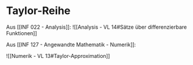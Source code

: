 # Taylor-Reihe

Aus [[INF 022 - Analysis]]:
![[Analysis - VL 14#Sätze über differenzierbare Funktionen]]

Aus [[INF 127 - Angewandte Mathematik - Numerik]]:

![[Numerik - VL 13#Taylor-Approximation]]